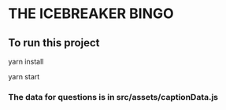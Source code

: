 # THE ICEBREAKER BINGO

## To run this project

yarn install

yarn start

### The data for questions is in src/assets/captionData.js
